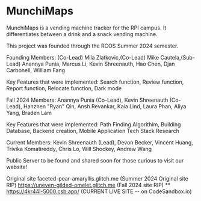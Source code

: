 # MunchiMaps
MunchiMaps is a vending machine tracker for the RPI campus. It differentiates between a drink and a snack vending machine.

This project was founded through the RCOS Summer 2024 semester.

Founding Members: (Co-Lead) Mila Zlatkovic,(Co-Lead) Mike Cautela,(Sub-Lead) Anannya Punia, Marcus Li, Kevin Shreenauth, Hao Chen, Djan Carbonell, William Fang

Key Features that were implemented: Search function, Review function, Report function, Relocate function, Dark mode

Fall 2024 Members: Anannya Punia (Co-Lead), Kevin Shreenauth (Co-Lead), Hanzhen "Ryan" Qin, Ansh Revankar, Kaia Lind, Laura Phan, Aliya Yang, Braden Lam

Key Features that were implemented: Path Finding Algorithim, Building Database, Backend creation, Mobile Application Tech Stack Research

Current Members: Kevin Shreenauth (Lead), Devon Becker, Vincent Huang, Trivika Komatireddy, Chris Lo, Will Shockey, Andrew Wang

Public Server to be found and shared soon for those curious to visit our website!

Original site faceted-pear-amaryllis.glitch.me (Summer 2024 Original site RIP)
https://uneven-gilded-omelet.glitch.me (Fall 2024 site RIP) **
https://4kr44l-5000.csb.app/ (CURRENT LIVE SITE  -- on CodeSandbox.io)
